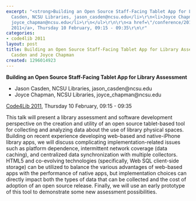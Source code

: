 ```yaml
---
excerpt: "<strong>Building an Open Source Staff-Facing Tablet App for Library Assessment</strong>\r\n\r\n<ul>\r\n<li>Jason
  Casden, NCSU Libraries, jason_casden@ncsu.edu</li>\r\n<li>Joyce Chapman, NCSU Libraries,
  joyce_chapman@ncsu.edu</li>\r\n</ul>\r\n\r\n<a href=\"/conference/2011/schedule\">Code4Lib
  2011</a>, Thursday 10 February, 09:15 - 09:35\r\n\r"
categories:
- code4lib 2011
layout: post
title: Building an Open Source Staff-Facing Tablet App for Library Assessment - Jason
  Casden and Joyce Chapman
created: 1296014923
---
```

<strong>Building an Open Source Staff-Facing Tablet App for Library Assessment</strong>

<ul>
<li>Jason Casden, NCSU Libraries, jason_casden@ncsu.edu</li>
<li>Joyce Chapman, NCSU Libraries, joyce_chapman@ncsu.edu</li>
</ul>

<a href="/conference/2011/schedule">Code4Lib 2011</a>, Thursday 10 February, 09:15 - 09:35

This talk will present a library assessment and software development perspective on the creation and utility of an open source tablet-based tool for collecting and analyzing data about the use of library physical spaces. Building on recent experience developing web-based and native-iPhone library apps, we will discuss complicating implementation-related issues such as platform dependence, intermittent network coverage (data caching), and centralized data synchronization with multiple collectors. HTML5 and co-evolving technologies (specifically, Web SQL client-side storage) can be utilized to balance the various advantages of web-based apps with the performance of native apps, but implementation choices can directly impact both the types of data that can be collected and the cost of adoption of an open source release. Finally, we will use an early prototype of this tool to demonstrate some new assessment possibilities.
